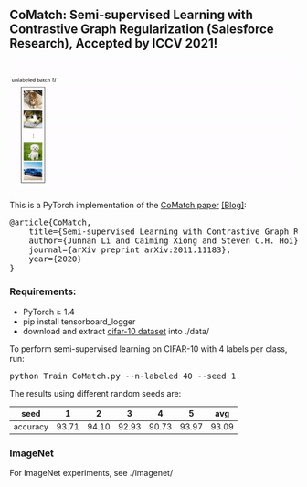 ## CoMatch: Semi-supervised Learning with Contrastive Graph Regularization (Salesforce Research), Accepted by ICCV 2021!
<img src="comatch.gif" width="600">

This is a PyTorch implementation of the <a href="https://arxiv.org/abs/2011.11183">CoMatch paper</a> <a href="https://blog.einstein.ai/comatch-advancing-semi-supervised-learning-with-contrastive-graph-regularization/">[Blog]</a>:
<pre>
@article{CoMatch,
	title={Semi-supervised Learning with Contrastive Graph Regularization},
	author={Junnan Li and Caiming Xiong and Steven C.H. Hoi},
	journal={arXiv preprint arXiv:2011.11183},
	year={2020}
}</pre>

### Requirements:
* PyTorch ≥ 1.4
* pip install tensorboard_logger
* download and extract <a href="https://www.cs.toronto.edu/~kriz/cifar.html">cifar-10 dataset</a> into ./data/ 

To perform semi-supervised learning on CIFAR-10 with 4 labels per class, run:
<pre>python Train_CoMatch.py --n-labeled 40 --seed 1 </pre> 

The results using different random seeds are:

seed| 1 | 2 | 3 | 4 | 5 | avg 
--- | --- | --- | --- | --- | --- | --- 
accuracy|93.71|94.10|92.93|90.73|93.97|93.09

### ImageNet
For ImageNet experiments, see ./imagenet/

